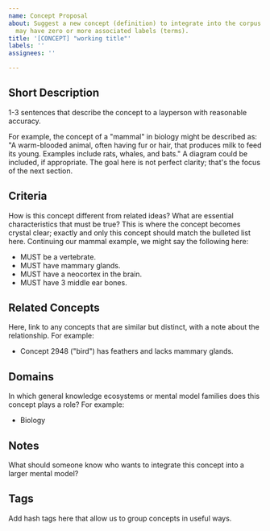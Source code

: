 ```yaml
---
name: Concept Proposal
about: Suggest a new concept (definition) to integrate into the corpus. The concept
  may have zero or more associated labels (terms).
title: '[CONCEPT] "working title"'
labels: ''
assignees: ''

---
```


## Short Description
1-3 sentences that describe the concept to a layperson with reasonable accuracy.

For example, the concept of a "mammal" in biology might be described as: "A warm-blooded animal, often having fur or hair, that produces milk to feed its young. Examples include rats, whales, and bats." A diagram could be included, if appropriate. The goal here is not perfect clarity; that's the focus of the next section.

## Criteria
How is this concept different from related ideas? What are essential characteristics that must be true? This is where the concept becomes crystal clear; exactly and only this concept should match the bulleted list here. Continuing our mammal example, we might say the following here:

* MUST be a vertebrate.
* MUST have mammary glands.
* MUST have a neocortex in the brain.
* MUST have 3 middle ear bones.

## Related Concepts
Here, link to any concepts that are similar but distinct, with a note about the relationship. For example:

* Concept 2948 ("bird") has feathers and lacks mammary glands.

## Domains
In which general knowledge ecosystems or mental model families does this concept plays a role? For example:

* Biology

## Notes
What should someone know who wants to integrate this concept into a larger mental model?

## Tags
Add hash tags here that allow us to group concepts in useful ways.
